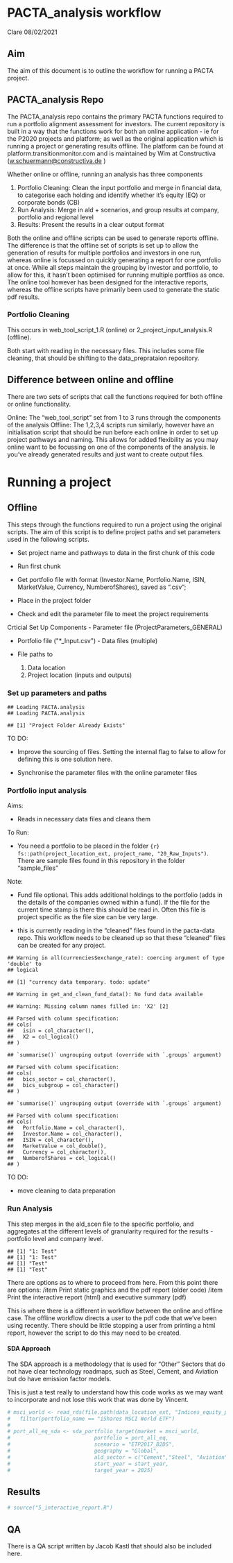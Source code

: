 PACTA\_analysis workflow
================
Clare
08/02/2021

## Aim

The aim of this document is to outline the workflow for running a PACTA
project.

## PACTA\_analysis Repo

The PACTA\_analysis repo contains the primary PACTA functions required
to run a portfolio alignment assessment for investors. The current
repository is built in a way that the functions work for both an online
application - ie for the P2020 projects and platform; as well as the
original application which is running a project or generating results
offline. The platform can be found at platform.transitionmonitor.com and
is maintained by Wim at Constructiva (<w.schuermann@constructiva.de> )

Whether online or offline, running an analysis has three components

1.  Portfolio Cleaning: Clean the input portfolio and merge in financial
    data, to categorise each holding and identify whether it’s equity
    (EQ) or corporate bonds (CB)
2.  Run Analysis: Merge in ald + scenarios, and group results at
    company, portfolio and regional level
3.  Results: Present the results in a clear output format

Both the online and offline scripts can be used to generate reports
offline. The difference is that the offline set of scripts is set up to
allow the generation of results for multiple portfolios and investors in
one run, whereas online is focussed on quickly generating a report for
one portfolio at once. While all steps maintain the grouping by investor
and portfolio, to allow for this, it hasn’t been optimised for running
multiple portflios as once. The online tool however has been designed
for the interactive reports, whereas the offline scripts have primarily
been used to generate the static pdf results.

### Portfolio Cleaning

This occurs in web\_tool\_script\_1.R (online) or
2\_project\_input\_analysis.R (offline).

Both start with reading in the necessary files. This includes some file
cleaning, that should be shifting to the data\_preprataion repository.

## Difference between online and offline

There are two sets of scripts that call the functions required for both
offline or online functionality.

Online: The “web\_tool\_script” set from 1 to 3 runs through the
components of the analysis Offline: The 1,2,3,4 scripts run similarly,
however have an initialisation script that should be run before each
online in order to set up project pathways and naming. This allows for
added flexibility as you may online want to be focussing on one of the
components of the analysis. Ie you’ve already generated results and just
want to create output files.

# Running a project

## Offline

This steps through the functions required to run a project using the
original scripts. The aim of this script is to define project paths and
set parameters used in the following scripts.

-   Set project name and pathways to data in the first chunk of this
    code

-   Run first chunk

-   Get portfolio file with format (Investor.Name, Portfolio.Name, ISIN,
    MarketValue, Currency, NumberofShares), saved as “.csv”;

-   Place in the project folder

-   Check and edit the parameter file to meet the project requirements

Crticial Set Up Components - Parameter file (ProjectParameters\_GENERAL)
- Portfolio file ("\*\_Input.csv") - Data files (multiple)

-   File paths to
    1.  Data location
    2.  Project location (inputs and outputs)

### Set up parameters and paths

    ## Loading PACTA.analysis
    ## Loading PACTA.analysis

    ## [1] "Project Folder Already Exists"

TO DO:

-   Improve the sourcing of files. Setting the internal flag to false to
    allow for defining this is one solution here.

-   Synchronise the parameter files with the online parameter files

### Portfolio input analysis

Aims:

-   Reads in necessary data files and cleans them

To Run:

-   You need a portfolio to be placed in the folder
    `{r} fs::path(project_location_ext, project_name, "20_Raw_Inputs")`.
    There are sample files found in this repository in the folder
    “sample\_files”

Note:

-   Fund file optional. This adds additional holdings to the portfolio
    (adds in the details of the companies owned within a fund). If the
    file for the current time stamp is there this should be read in.
    Often this file is project specific as the file size can be very
    large.

-   this is currently reading in the “cleaned” files found in the
    pacta-data repo. This workflow needs to be cleaned up so that these
    “cleaned” files can be created for any project.

<!-- -->

    ## Warning in all(currencies$exchange_rate): coercing argument of type 'double' to
    ## logical

    ## [1] "currency data temporary. todo: update"

    ## Warning in get_and_clean_fund_data(): No fund data available

    ## Warning: Missing column names filled in: 'X2' [2]

    ## Parsed with column specification:
    ## cols(
    ##   isin = col_character(),
    ##   X2 = col_logical()
    ## )

    ## `summarise()` ungrouping output (override with `.groups` argument)

    ## Parsed with column specification:
    ## cols(
    ##   bics_sector = col_character(),
    ##   bics_subgroup = col_character()
    ## )

    ## `summarise()` ungrouping output (override with `.groups` argument)

    ## Parsed with column specification:
    ## cols(
    ##   Portfolio.Name = col_character(),
    ##   Investor.Name = col_character(),
    ##   ISIN = col_character(),
    ##   MarketValue = col_double(),
    ##   Currency = col_character(),
    ##   NumberofShares = col_logical()
    ## )

TO DO:

-   move cleaning to data preparation

### Run Analysis

This step merges in the ald\_scen file to the specific portfolio, and
aggregates at the different levels of granularity required for the
results - portfolio level and company level.

    ## [1] "1: Test"
    ## [1] "1: Test"
    ## [1] "Test"
    ## [1] "Test"

There are options as to where to proceed from here. From this point
there are options: /item Print static
graphics and the pdf report (older code) /item Print the interactive
report (html) and executive summary (pdf)

This is where there is a different in workflow between the online and
offline case. The offline workflow directs a user to the pdf code that
we’ve been using recently. There should be little stopping a user from
printing a html report, however the script to do this may need to be
created.

#### SDA Approach

The SDA approach is a methodology that is used for “Other” Sectors that
do not have clear technology roadmaps, such as Steel, Cement, and
Aviation but do have emission factor models.

This is just a test really to understand how this code works as we may
want to incorporate and not lose this work that was done by Vincent.

``` r
# msci_world <- read_rds(file.path(data_location_ext, "Indices_equity_portfolio.rda")) %>% 
#   filter(portfolio_name == "iShares MSCI World ETF")
# 
# port_all_eq_sda <- sda_portfolio_target(market = msci_world,
#                           portfolio = port_all_eq,
#                           scenario = "ETP2017_B2DS",
#                           geography = "Global",
#                           ald_sector = c("Cement","Steel", "Aviation"),
#                           start_year = start_year,
#                           target_year = 2025)
```

## Results

``` r
# source("5_interactive_report.R")
```

## QA

There is a QA script written by Jacob Kastl that should also be included
here.
